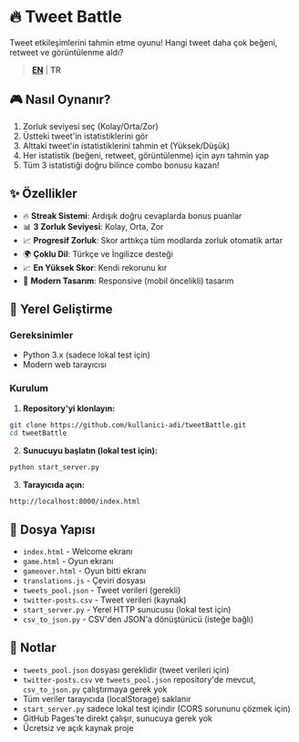# 🔥 Tweet Battle

Tweet etkileşimlerini tahmin etme oyunu! Hangi tweet daha çok beğeni, retweet ve görüntülenme aldı?

> **[EN](README.md)** | **TR**

## 🎮 Nasıl Oynanır?

1. Zorluk seviyesi seç (Kolay/Orta/Zor)
2. Üstteki tweet'in istatistiklerini gör
3. Alttaki tweet'in istatistiklerini tahmin et (Yüksek/Düşük)
4. Her istatistik (beğeni, retweet, görüntülenme) için ayrı tahmin yap
5. Tüm 3 istatistiği doğru bilince combo bonusu kazan!

## ✨ Özellikler

- 🔥 **Streak Sistemi**: Ardışık doğru cevaplarda bonus puanlar
- 📊 **3 Zorluk Seviyesi**: Kolay, Orta, Zor
- 📈 **Progresif Zorluk**: Skor arttıkça tüm modlarda zorluk otomatik artar
- 🌍 **Çoklu Dil**: Türkçe ve İngilizce desteği
- 📈 **En Yüksek Skor**: Kendi rekorunu kır
- 🎨 **Modern Tasarım**: Responsive (mobil öncelikli) tasarım

## 🚀 Yerel Geliştirme

### Gereksinimler
- Python 3.x (sadece lokal test için)
- Modern web tarayıcısı

### Kurulum

1. **Repository'yi klonlayın:**
```bash
git clone https://github.com/kullanici-adi/tweetBattle.git
cd tweetBattle
```

2. **Sunucuyu başlatın (lokal test için):**
```bash
python start_server.py
```

3. **Tarayıcıda açın:**
```
http://localhost:8000/index.html
```

## 📁 Dosya Yapısı

- `index.html` - Welcome ekranı
- `game.html` - Oyun ekranı
- `gameover.html` - Oyun bitti ekranı
- `translations.js` - Çeviri dosyası
- `tweets_pool.json` - Tweet verileri (gerekli)
- `twitter-posts.csv` - Tweet verileri (kaynak)
- `start_server.py` - Yerel HTTP sunucusu (lokal test için)
- `csv_to_json.py` - CSV'den JSON'a dönüştürücü (isteğe bağlı)

## 📝 Notlar

- `tweets_pool.json` dosyası gereklidir (tweet verileri için)
- `twitter-posts.csv` ve `tweets_pool.json` repository'de mevcut, `csv_to_json.py` çalıştırmaya gerek yok
- Tüm veriler tarayıcıda (localStorage) saklanır
- `start_server.py` sadece lokal test içindir (CORS sorununu çözmek için)
- GitHub Pages'te direkt çalışır, sunucuya gerek yok
- Ücretsiz ve açık kaynak proje

